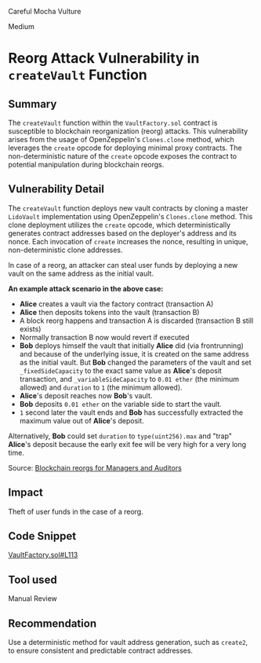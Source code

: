 Careful Mocha Vulture

Medium

# Reorg Attack Vulnerability in `createVault` Function

## Summary

The `createVault` function within the `VaultFactory.sol` contract is susceptible to blockchain reorganization (reorg) attacks. This vulnerability arises from the usage of OpenZeppelin's `Clones.clone` method, which leverages the `create` opcode for deploying minimal proxy contracts. The non-deterministic nature of the `create` opcode exposes the contract to potential manipulation during blockchain reorgs.

## Vulnerability Detail

The `createVault` function deploys new vault contracts by cloning a master `LidoVault` implementation using OpenZeppelin's `Clones.clone` method. This clone deployment utilizes the `create` opcode, which deterministically generates contract addresses based on the deployer's address and its nonce. Each invocation of `create` increases the nonce, resulting in unique, non-deterministic clone addresses.

In case of a reorg, an attacker can steal user funds by deploying a new vault on the same address as the initial vault.

**An example attack scenario in the above case:**
- **Alice** creates a vault via the factory contract (transaction A)
- **Alice** then deposits tokens into the vault (transaction B)
- A block reorg happens and transaction A is discarded (transaction B still exists)
- Normally transaction B now would revert if executed
- **Bob** deploys himself the vault that initially **Alice** did (via frontrunning) and because of the underlying issue, it is created on the same address as the initial vault. But **Bob** changed the parameters of the vault and set `_fixedSideCapacity` to the exact same value as **Alice**'s deposit transaction, and `_variableSideCapacity` to `0.01 ether` (the minimum allowed) and `duration` to `1` (the minimum allowed).
- **Alice**'s deposit reaches now **Bob**'s vault.
- **Bob** deposits `0.01 ether` on the variable side to start the vault.
- `1` second later the vault ends and **Bob** has successfully extracted the maximum value out of **Alice**'s deposit.

Alternatively, **Bob** could set `duration` to `type(uint256).max` and "trap" **Alice**'s deposit because the early exit fee will be very high for a very long time.

Source: [Blockchain reorgs for Managers and Auditors](https://abarbatei.xyz/blockchain-reorgs-for-managers-and-auditors#heading-protocols-that-require-users-to-create-something-and-then-interact-with-it-in-a-two-step-manner)

## Impact

Theft of user funds in the case of a reorg.

## Code Snippet

[VaultFactory.sol#L113](https://github.com/sherlock-audit/2024-08-saffron-finance/blob/38dd9c8436db341c331f1b14545770c1766fc0ee/lido-fiv/contracts/VaultFactory.sol#L113)

## Tool used

Manual Review

## Recommendation

Use a deterministic method for vault address generation, such as `create2`, to ensure consistent and predictable contract addresses.